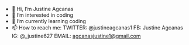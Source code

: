 - 👋 Hi, I’m Justine Agcanas
- 👀 I’m interested in coding
- 🌱 I’m currently learning coding
- 📫 How to reach me:
TWITTER: @justineagcanas1
FB: Justine Agcanas
IG: @_justine627
EMAIL: agcanasjustine1@gmail.com
